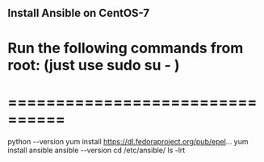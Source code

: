 ## Install Ansible on CentOS-7
# Run the following commands from root: (just use sudo su - )
# ================================
python --version
yum install https://dl.fedoraproject.org/pub/epel...
yum install ansible
ansible --version
cd /etc/ansible/
ls -lrt
